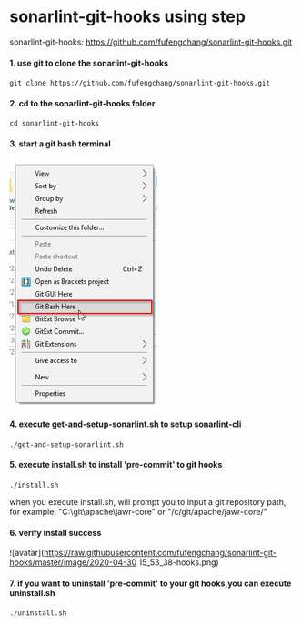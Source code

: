 # sonarlint-git-hooks using step
sonarlint-git-hooks: https://github.com/fufengchang/sonarlint-git-hooks.git

#### 1. use git to clone the sonarlint-git-hooks
    git clone https://github.com/fufengchang/sonarlint-git-hooks.git
#### 2. cd to the sonarlint-git-hooks folder
    cd sonarlint-git-hooks
#### 3. start a git bash terminal
![avatar](https://raw.githubusercontent.com/fufengchang/sonarlint-git-hooks/master/image/2020-04-30%2014_46_40-sonarlint-git-hooks.png)
#### 4. execute get-and-setup-sonarlint.sh to setup sonarlint-cli
    ./get-and-setup-sonarlint.sh
#### 5. execute install.sh to install 'pre-commit' to git hooks
    ./install.sh
   when you execute install.sh, will prompt you to input a git repository path,
   for example, "C:\git\apache\jawr-core\" or "/c/git/apache/jawr-core/"
#### 6. verify install success
![avatar](https://raw.githubusercontent.com/fufengchang/sonarlint-git-hooks/master/image/2020-04-30 15_53_38-hooks.png)
#### 7. if you want to uninstall 'pre-commit' to your git hooks,you can execute uninstall.sh
    ./uninstall.sh




